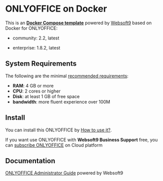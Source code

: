 # ONLYOFFICE on Docker  

This is an **[Docker Compose template](https://github.com/Websoft9/docker-library)** powered by [Websoft9](https://www.websoft9.com) based on Docker for ONLYOFFICE:


 - community:  2.2, latest

 - enterprise:  1.8.2, latest


## System Requirements

The following are the minimal [recommended requirements](https://github.com/onlyoffice/docker#recommended-system-requirements):

* **RAM**: 4 GB or more
* **CPU**: 2 cores or higher
* **Disk**: at least 1 GB of free space
* **bandwidth**: more fluent experience over 100M  

## Install

You can install this ONLYOFFICE by [How to use it?](https://github.com/Websoft9/docker-library#how-to-use-it).   

If you want use ONLYOFFICE with **Websoft9 Business Support** free, you can [subscribe ONLYOFFICE](https://www.websoft9.com/apps) on Cloud platform

## Documentation

[ONLYOFFICE Administrator Guide](https://support.websoft9.com/docs/template) powered by Websoft9